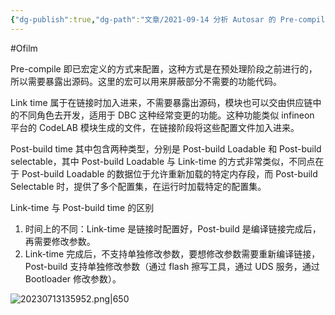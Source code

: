 ```yaml
---
{"dg-publish":true,"dg-path":"文章/2021-09-14 分析 Autosar 的 Pre-compile time、Link time、Post-build time.md","permalink":"/文章/2021-09-14 分析 Autosar 的 Pre-compile time、Link time、Post-build time/"}
---
```


#Ofilm 

Pre-compile 即已宏定义的方式来配置，这种方式是在预处理阶段之前进行的，所以需要暴露出源码。这里的宏可以用来屏蔽部分不需要的功能代码。

Link time 属于在链接时加入进来，不需要暴露出源码，模块也可以交由供应链中的不同角色去开发，适用于 DBC 这种经常变更的功能。这种功能类似 infineon 平台的 CodeLAB 模块生成的文件，在链接阶段将这些配置文件加入进来。

Post-build time 其中包含两种类型，分别是 Post-build Loadable 和 Post-build selectable，其中 Post-build Loadable 与 Link-time 的方式非常类似，不同点在于 Post-build Loadable 的数据位于允许重新加载的特定内存段，而 Post-build Selectable 时，提供了多个配置集，在运行时加载特定的配置集。

Link-time 与 Post-build time 的区别
1. 时间上的不同：Link-time 是链接时配置好，Post-build 是编译链接完成后，再需要修改参数。
2. Link-time 完成后，不支持单独修改参数，要想修改参数需要重新编译链接，Post-build 支持单独修改参数（通过 flash 擦写工具，通过 UDS 服务，通过 Bootloader 修改参数）。

![20230713135952.png|650](/img/user/0.Asset/resource/20230713135952.png)